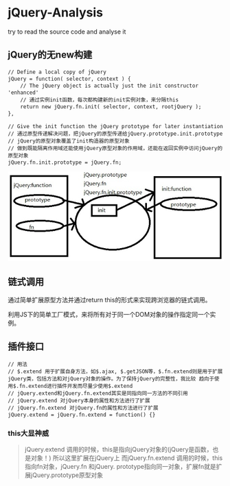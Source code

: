 # jQuery-Analysis
try to read the source code and analyse it

## jQuery的无new构建

~~~
// Define a local copy of jQuery
jQuery = function( selector, context ) {
	// The jQuery object is actually just the init constructor 'enhanced'
	// 通过实例init函数，每次都构建新的init实例对象，来分隔this
	return new jQuery.fn.init( selector, context, rootjQuery );
},
~~~


~~~
// Give the init function the jQuery prototype for later instantiation
// 通过原型传递解决问题，把jQuery的原型传递给jQuery.prototype.init.prototype
// jQuery的原型对象覆盖了init构造器的原型对象
// 做到既能隔离作用域还能使用jQuery原型对象的作用域，还能在返回实例中访问jQuery的原型对象
jQuery.fn.init.prototype = jQuery.fn;
~~~

<img src="images/jQuery.fn.init.prototype.jpg">


## 链式调用

通过简单扩展原型方法并通过return this的形式来实现跨浏览器的链式调用。

利用JS下的简单工厂模式，来将所有对于同一个DOM对象的操作指定同一个实例。

## 插件接口

~~~
// 用法
// $.extend 用于扩展自身方法，如$.ajax, $.getJSON等，$.fn.extend则是用于扩展jQuery类，包括方法和对jQuery对象的操作。为了保持jQuery的完整性，我比较 趋向于使用$.fn.extend进行插件开发而尽量少使用$.extend
// jQuery.extend和jQuery.fn.extend其实是同指向同一方法的不同引用
// jQuery.extend 对jQuery本身的属性和方法进行了扩展
// jQuery.fn.extend 对jQuery.fn的属性和方法进行了扩展
jQuery.extend = jQuery.fn.extend = function() {}
~~~

### this大显神威

> jQuery.extend 调用的时候，this是指向jQuery对象的(jQuery是函数，也是对象！)
> 所以这里扩展在jQuery上
> 而jQuery.fn.extend 调用的时候，this指向fn对象，jQuery.fn 和jQuery. 
> prototype指向同一对象，扩展fn就是扩展jQuery.prototype原型对象



